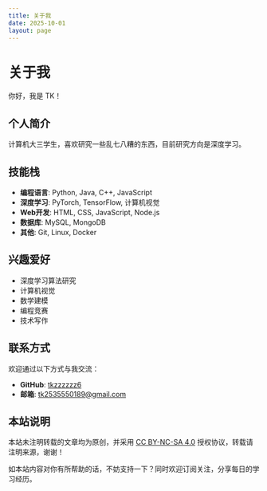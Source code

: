 ```yaml
---
title: 关于我
date: 2025-10-01
layout: page
---
```

# 关于我

你好，我是 TK！

## 个人简介

计算机大三学生，喜欢研究一些乱七八糟的东西，目前研究方向是深度学习。

## 技能栈

- **编程语言**: Python, Java, C++, JavaScript
- **深度学习**: PyTorch, TensorFlow, 计算机视觉
- **Web开发**: HTML, CSS, JavaScript, Node.js
- **数据库**: MySQL, MongoDB
- **其他**: Git, Linux, Docker

## 兴趣爱好

- 深度学习算法研究
- 计算机视觉
- 数学建模
- 编程竞赛
- 技术写作

## 联系方式

欢迎通过以下方式与我交流：

- **GitHub**: [tkzzzzzz6](https://github.com/tkzzzzzz6)
- **邮箱**: tk2535550189@gmail.com

## 本站说明

本站未注明转载的文章均为原创，并采用 [CC BY-NC-SA 4.0](https://creativecommons.org/licenses/by-nc-sa/4.0/deed.zh) 授权协议，转载请注明来源，谢谢！

如本站内容对你有所帮助的话，不妨支持一下？同时欢迎订阅关注，分享每日的学习经历。
